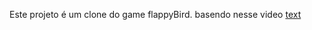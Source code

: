 Este projeto é um clone do game flappyBird.
basendo nesse video
[text](https://www.youtube.com/watch?v=9F4aICEisVI&t=449s)